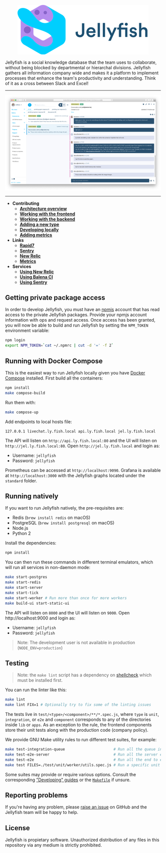 <p align="center">
	<img src="./banner.png" height="160" />
</p>

Jellyfish is a social knowledge database that the team uses to collaborate,
without being blocked by departmental or hierarchal divisions. Jellyfish
gathers all information company wide and makes it a platform to implement
processes that enhance the team's productivity and understanding. Think of it
as a cross between Slack and Excel!

***

![Jellyfish Screenshot](./screenshot.png)

***

- **Contributing**
	- [**Architecture overview**](https://github.com/balena-io/jellyfish/blob/master/ARCHITECTURE.md)
	- [**Working with the frontend**](https://github.com/balena-io/jellyfish/blob/master/docs/developing/frontend.markdown)
	- [**Working with the backend**](https://github.com/balena-io/jellyfish/blob/master/docs/developing/backend.markdown)
	- [**Adding a new type**](https://github.com/balena-io/jellyfish/blob/master/docs/developing/add-new-type.markdown)
	- [**Developing locally**](https://github.com/product-os/jellyfish/blob/master/docs/developing/running-on-balena.markdown)
	- [**Adding metrics**](https://github.com/product-os/jellyfish/blob/master/docs/developing/adding-metrics.markdown)
- **Links**
	- [**Rapid7**](https://eu.ops.insight.rapid7.com/op/8306227C3C134F65ACF1#/search?logs=%5B%225df30105-2e0a-4e5a-b76a-baa5fc997b36%22%5D&range=Last%2020%20Minutes)
	- [**Sentry**](https://sentry.io/organizations/balena/issues/?project=1366139)
	- [**New Relic**](https://synthetics.newrelic.com/accounts/2054842/monitors/8bf2b38d-7c2a-4d71-9629-7cbf05b6bd21)
	- [**Metrics**](https://monitor.k8s.balena-cloud.com/d/jellyfish/jellyfish?orgId=1)
- **Services**
	- [**Using New Relic**](https://github.com/balena-io/jellyfish/blob/master/docs/newrelic.markdown)
	- [**Using Balena CI**](https://github.com/balena-io/jellyfish/blob/master/docs/balenaci.markdown)
	- [**Using Sentry**](https://github.com/balena-io/jellyfish/blob/master/docs/sentry.markdown)

Getting private package access
------------------------------

In order to develop Jellyfish, you must have an [npmjs](https://npmjs.com) account
that has read access to the private Jellyfish packages. Provide your npmjs account
information with ops and request access. Once access has been granted, you will now
be able to build and run Jellyfish by setting the `NPM_TOKEN` environment variable:

```sh
npm login
export NPM_TOKEN=`cat ~/.npmrc | cut -d '=' -f 2`
```

Running with Docker Compose
---------------------------

This is the easiest way to run Jellyfish locally given you have [Docker
Compose](https://docs.docker.com/compose/) installed. First build all the
containers:

```sh
npm install
make compose-build
```

Run them with:

```sh
make compose-up
```

Add endpoints to local hosts file:

```
127.0.0.1 livechat.ly.fish.local api.ly.fish.local jel.ly.fish.local
```

The API will listen on `http://api.ly.fish.local:80` and the UI will listen on `http://jel.ly.fish.local:80`.
Open `http://jel.ly.fish.local` and login as:

- Username: `jellyfish`
- Password: `jellyfish`

Prometheus can be accessed at `http://localhost:9090`.
Grafana is available at `http://localhost:3000` with the Jellyfish graphs located under the `standard` folder.

Running natively
----------------

If you want to run Jellyfish natively, the pre-requisites are:

- Redis (`brew install redis` on macOS)
- PostgreSQL (`brew install postgresql` on macOS)
- Node.js
- Python 2

Install the dependencies:

```sh
npm install
```

You can then run these commands in different terminal emulators, which will run
all services in non-daemon mode:

```sh
make start-postgres
make start-redis
make start-server
make start-tick
make start-worker # Run more than once for more workers
make build-ui start-static-ui
```

The API will listen on `8000` and the UI will listen on `9000`. Open
http://localhost:9000 and login as:

- Username: `jellyfish`
- Password: `jellyfish`

> Note: The development user is not available in production
> (`NODE_ENV=production`)

Testing
-------

>Note: the `make lint` script has a dependency on [shellcheck](https://github.com/koalaman/shellcheck) which must
>be installed first.

You can run the linter like this:

```sh
make lint
make lint FIX=1 # Optionally try to fix some of the linting issues
```

The tests live in `test/<type>/<component>/**/*.spec.js`, where `type` is
`unit`, `integration`, or `e2e` and `component` corresponds to any of the
directories inside `lib` or `apps`. As an exception to the rule, the frontend
components store their unit tests along with the production code (company
policy).

We provide GNU Make utility rules to run different test suites, for example:

```sh
make test-integration-queue                      # Run all the queue integration tests
make test-e2e-server                             # Run all the server end to end tests
make test-e2e                                    # Run all the end to end tests
make test FILES=./test/unit/worker/utils.spec.js # Run a specific unit test file inside "worker"
```

Some suites may provide or require various options. Consult the corresponding
["Developing"
guides](https://github.com/balena-io/jellyfish/tree/master/docs/developing) or
the [`Makefile`](https://github.com/balena-io/jellyfish/blob/master/Makefile)
if unsure.

Reporting problems
------------------

If you're having any problem, please [raise an
issue](https://github.com/balena-io/jellyfish/issues/new) on GitHub and the
Jellyfish team will be happy to help.

License
-------

Jellyfish is propietary software. Unauthorized distribution of any files in
this repository via any medium is strictly prohibited.
